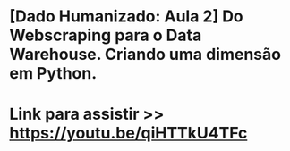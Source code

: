 # [Dado Humanizado: Aula 2] Do Webscraping para o Data Warehouse. Criando uma dimensão em Python.

# Link para assistir >> https://youtu.be/qiHTTkU4TFc